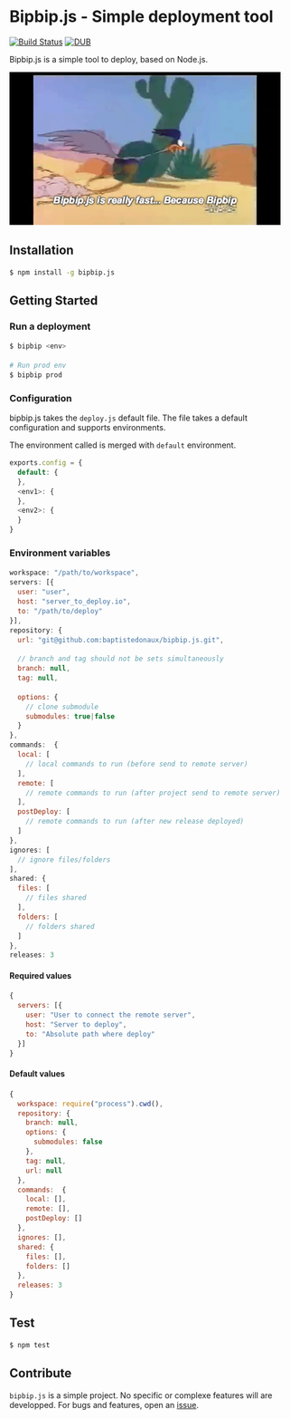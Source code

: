 # Bipbip.js - Simple deployment tool

[![Build Status](https://travis-ci.org/baptistedonaux/bipbip.js.svg?branch=0.5)](https://travis-ci.org/baptistedonaux/bipbip.js)
[![DUB](https://img.shields.io/dub/l/vibe-d.svg)](LICENSE)

Bipbip.js is a simple tool to deploy, based on Node.js.

![Bipbip.js](logo.gif)

## Installation

```bash
$ npm install -g bipbip.js
```
## Getting Started
### Run a deployment
```bash
$ bipbip <env>

# Run prod env
$ bipbip prod
```

### Configuration
bipbip.js takes the ```deploy.js``` default file. The file takes a default configuration and supports environments.

The environment called is merged with ```default``` environment.

```javascript
exports.config = {
  default: {
  },
  <env1>: {
  },
  <env2>: {
  }
}
```

### Environment variables
```javascript
workspace: "/path/to/workspace",
servers: [{
  user: "user",
  host: "server_to_deploy.io",
  to: "/path/to/deploy"
}],
repository: {
  url: "git@github.com:baptistedonaux/bipbip.js.git",

  // branch and tag should not be sets simultaneously
  branch: null,
  tag: null,
  
  options: {
    // clone submodule
    submodules: true|false
  }
},
commands:  {
  local: [
    // local commands to run (before send to remote server)
  ],
  remote: [
    // remote commands to run (after project send to remote server)
  ],
  postDeploy: [
    // remote commands to run (after new release deployed)
  ]
},
ignores: [
  // ignore files/folders
],
shared: {
  files: [
    // files shared
  ],
  folders: [
    // folders shared
  ]
},
releases: 3
```

#### Required values
```javascript
{
  servers: [{
    user: "User to connect the remote server",
    host: "Server to deploy",
    to: "Absolute path where deploy"
  }]
}
```

#### Default values
```javascript
{
  workspace: require("process").cwd(),
  repository: {
    branch: null,
    options: {
      submodules: false
    },
    tag: null,
    url: null
  },
  commands:  {
    local: [],
    remote: [],
    postDeploy: []
  },
  ignores: [],
  shared: {
    files: [],
    folders: []
  },
  releases: 3
}
```

## Test
```bash
$ npm test
```

## Contribute
```bipbip.js``` is a simple project. No specific or complexe features will are developped. For bugs and features, open an [issue](https://github.com/baptistedonaux/bipbip.js/issues).

